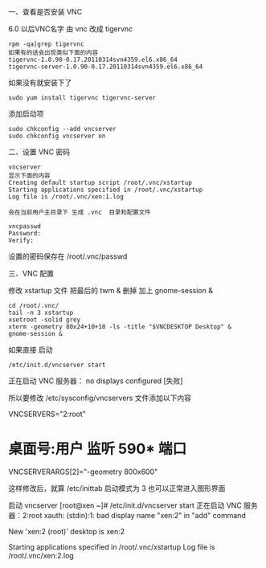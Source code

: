 一、查看是否安装 VNC

6.0 以后VNC名字 由 vnc 改成  tigervnc

	rpm -qa|grep tigervnc
	如果有的话会出现类似下面的内容
	tigervnc-1.0.90-0.17.20110314svn4359.el6.x86_64
	tigervnc-server-1.0.90-0.17.20110314svn4359.el6.x86_64

如果没有就安装下了 

	sudo yum install tigervnc tigervnc-server

添加启动项

	sudo chkconfig --add vncserver
	sudo chkconfig vncserver on

二、设置 VNC 密码 

	vncserver
	显示下面的内容
	Creating default startup script /root/.vnc/xstartup
	Starting applications specified in /root/.vnc/xstartup
	Log file is /root/.vnc/xen:1.log

	会在当前用户主目录下 生成 .vnc  目录和配置文件

	vncpasswd 
	Password:
	Verify:

设置的密码保存在  /root/.vnc/passwd 

三、VNC 配置 

修改 xstartup 文件 把最后的 twm & 删掉 加上 gnome-session & 

	cd /root/.vnc/
	tail -n 3 xstartup 
	xsetroot -solid grey
	xterm -geometry 80x24+10+10 -ls -title "$VNCDESKTOP Desktop" &
	gnome-session &

如果直接 启动

	/etc/init.d/vncserver start

正在启动 VNC 服务器：
no displays configured                [失败]

所以要修改  /etc/sysconfig/vncservers 文件添加以下内容

VNCSERVERS="2:root"

# 桌面号:用户    监听 590* 端口

VNCSERVERARGS[2]="-geometry 800x600"

这样修改后，就算 /etc/inittab 启动模式为 3  也可以正常进入图形界面

启动 vncserver
[root@xen ~]# /etc/init.d/vncserver start
正在启动 VNC 服务器：2:root xauth: (stdin):1:  bad display name "xen:2" in "add" command

New 'xen:2 (root)' desktop is xen:2

Starting applications specified in /root/.vnc/xstartup
Log file is /root/.vnc/xen:2.log